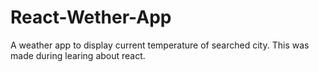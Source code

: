 # React-Wether-App
A weather app to display current temperature of searched city. This was made during learing about react.
